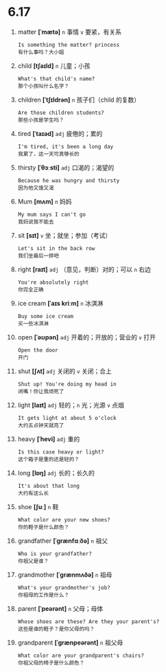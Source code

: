 # 6.17

1. matter **[ˈmætə]** `n` 事情 `v` 要紧，有关系

   ```
   Is something the matter? princess
   有什么事吗？大小姐
   ```

2. child **[tʃaɪld]** `n` 儿童；小孩

   ```
   What's that child's name?
   那个小孩叫什么名字？
   ```

3. children **[ˈtʃɪldrən]** `n` 孩子们（child 的复数）

   ```
   Are those children students?
   那些小孩是学生吗？
   ```

4. tired **[ˈtaɪəd]** `adj` 疲倦的；累的

   ```
   I'm tired, it's been a long day
   我累了，这一天可真够长的
   ```

5. thirsty **[ˈθɜːsti]** `adj` 口渴的；渴望的

   ```
   Because he was hungry and thirsty
   因为他又饿又渴
   ```

6. Mum **[mʌm]** `n` 妈妈

   ```
   My mum says I can't go
   我妈说我不能去
   ```

7. sit **[sɪt]** `v` 坐；就坐；参加（考试）

   ```
   Let's sit in the back row
   我们坐最后一排吧
   ```

8. right **[raɪt]** `adj` （意见，判断）对的；可以 `n` 右边

   ```
   You're absolutely right
   你完全正确
   ```

9. ice cream **[ˈaɪs kriːm]** `n` 冰淇淋

   ```
   Buy some ice cream
   买一些冰淇淋
   ```

10. open **[ˈəʊpən]** `adj` 开着的；开放的；营业的 `v` 打开

    ```
    Open the door
    开门
    ```

11. shut **[ʃʌt]** `adj` 关闭的 `v` 关闭；合上

    ```
    Shut up! You're doing my head in
    闭嘴！你让我烦死了
    ```

12. light **[laɪt]** `adj` 轻的；`n` 光；光源 `v` 点烟

    ```
    It gets light at about 5 o'clock
    大约五点钟天就亮了
    ```

13. heavy **[ˈhevi]** `adj` 重的

    ```
    Is this case heavy or light?
    这个箱子是重的还是轻的？
    ```

14. long **[lɒŋ]** `adj` 长的；长久的

    ```
    It's about that long
    大约有这么长
    ```

15. shoe **[ʃuː]** `n` 鞋

    ```
    What color are your new shoes?
    你的鞋子是什么颜色？
    ```

16. grandfather **[ˈɡrænfɑːðə]** `n` 祖父

    ```
    Who is your grandfather?
    你祖父是谁？
    ```

17. grandmother **[ˈɡrænmʌðə]** `n` 祖母

    ```
    What's your grandmother's job?
    你祖母的工作是什么？
    ```

18. parent **[ˈpeərənt]** `n` 父母；母体

    ```
    Whose shoes are these? Are they your parent's?
    这些是谁的鞋子？是你父母的吗？
    ```

19. grandparent **[ˈɡrænpeərənt]** `n` 祖父母

    ```
    What color are your grandparent's chairs?
    你祖父母的椅子是什么颜色？
    ```
